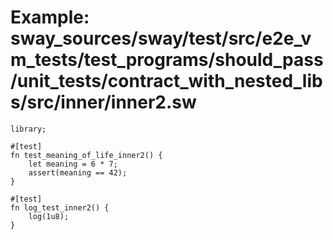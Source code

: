 # Example: sway_sources/sway/test/src/e2e_vm_tests/test_programs/should_pass/unit_tests/contract_with_nested_libs/src/inner/inner2.sw

```sway
library;

#[test]
fn test_meaning_of_life_inner2() {
    let meaning = 6 * 7;
    assert(meaning == 42);
}

#[test]
fn log_test_inner2() {
    log(1u8);
}

```
